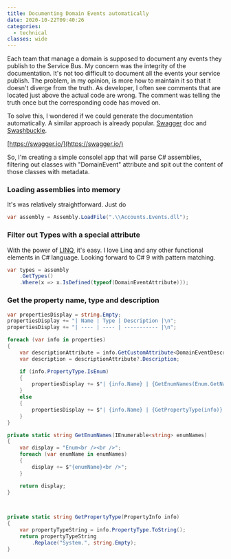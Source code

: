 ```yaml
---
title: Documenting Domain Events automatically
date: 2020-10-22T09:40:26
categories:
  - technical
classes: wide
---
```



Each team that manage a domain is supposed to document any events they publish to the Service Bus. My concern was the integrity of the documentation. It's not too difficult to document all the events your service publish. The problem, in my opinion, is more how to maintain it so that it doesn't diverge from the truth. As developer, I often see comments that are located just above the actual code are wrong. The comment was telling the truth once but the corresponding code has moved on. 

To solve this, I wondered if we could generate the documentation automatically. A similar approach is already popular. [Swagger](https://swagger.io/) doc and [Swashbuckle](https://github.com/domaindrivendev/Swashbuckle.WebApi). 

[https://swagger.io/](https://swagger.io/)

So, I'm creating a simple consolel app that will parse C\# assemblies, filtering out classes with "DomainEvent" attribute and spit out the content of those classes with metadata.

### Loading assemblies into memory

It's was relatively straightforward. Just do

```csharp
var assembly = Assembly.LoadFile(".\\Accounts.Events.dll");
```

### Filter out Types with a special attribute

With the power of [LINQ](https://docs.microsoft.com/en-us/dotnet/csharp/tutorials/working-with-linq), it's easy. I love Linq and any other functional elements in C\# language. Looking forward to C\# 9 with pattern matching.

```csharp
var types = assembly
    .GetTypes()
    .Where(x => x.IsDefined(typeof(DomainEventAttribute)));
```

### Get the property name, type and description

```csharp
var propertiesDisplay = string.Empty;
propertiesDisplay += "| Name | Type | Description |\n";
propertiesDisplay += "| ---- | ---- | ----------- |\n";

foreach (var info in properties)
{
    var descriptionAttribute = info.GetCustomAttribute<DomainEventDescriptionAttribute>();
    var description = descriptionAttribute?.Description;

    if (info.PropertyType.IsEnum)
    {
        propertiesDisplay += $"| {info.Name} | {GetEnumNames(Enum.GetNames(info.PropertyType))} | {description} |\n";
    } 
    else 
    {
        propertiesDisplay += $"| {info.Name} | {GetPropertyType(info)} | {description} |\n";
    } 
}

private static string GetEnumNames(IEnumerable<string> enumNames)
{
    var display = "Enum<br /><br />";
    foreach (var enumName in enumNames)
    {
        display += $"{enumName}<br />";
    }

    return display;
}

        

private static string GetPropertyType(PropertyInfo info)
{
    var propertyTypeString = info.PropertyType.ToString();
    return propertyTypeString
        .Replace("System.", string.Empty);
}


```

